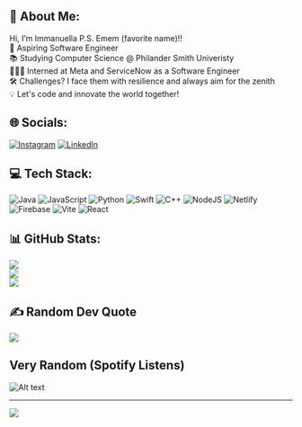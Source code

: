 ## 💫 About Me:
 Hi, I’m Immanuella P.S. Emem (favorite name)!!<br>
 🚀 Aspiring Software Engineer<br/>
 📚 Studying Computer Science @ Philander Smith Univeristy<br/>
 👩🏽‍💻 Interned at Meta and ServiceNow as a Software Engineer<br/>
 🛠️ Challenges? I face them with resilience and always aim for the zenith<br/>
 💡 Let's code and innovate the world together!<br/>


## 🌐 Socials:
[![Instagram](https://img.shields.io/badge/Instagram-%23E4405F.svg?logo=Instagram&logoColor=white)](https://instagram.com/https://www.instagram.com/mykaleidoscope_world/) [![LinkedIn](https://img.shields.io/badge/LinkedIn-%230077B5.svg?logo=linkedin&logoColor=white)](https://linkedin.com/in/https://www.linkedin.com/in/immanuella-umoren/) 

## 💻 Tech Stack:
![Java](https://img.shields.io/badge/java-%23ED8B00.svg?style=for-the-badge&logo=openjdk&logoColor=white) ![JavaScript](https://img.shields.io/badge/javascript-%23323330.svg?style=for-the-badge&logo=javascript&logoColor=%23F7DF1E) ![Python](https://img.shields.io/badge/python-3670A0?style=for-the-badge&logo=python&logoColor=ffdd54) ![Swift](https://img.shields.io/badge/swift-F54A2A?style=for-the-badge&logo=swift&logoColor=white) ![C++](https://img.shields.io/badge/c++-%2300599C.svg?style=for-the-badge&logo=c%2B%2B&logoColor=white) ![NodeJS](https://img.shields.io/badge/node.js-6DA55F?style=for-the-badge&logo=node.js&logoColor=white) ![Netlify](https://img.shields.io/badge/netlify-%23000000.svg?style=for-the-badge&logo=netlify&logoColor=#00C7B7) ![Firebase](https://img.shields.io/badge/firebase-%23039BE5.svg?style=for-the-badge&logo=firebase) ![Vite](https://img.shields.io/badge/vite-%23646CFF.svg?style=for-the-badge&logo=vite&logoColor=white) ![React](https://img.shields.io/badge/react-%2320232a.svg?style=for-the-badge&logo=react&logoColor=%2361DAFB)
## 📊 GitHub Stats:
![](https://github-readme-stats.vercel.app/api?username=ememobong28&theme=aura&hide_border=true&include_all_commits=true&count_private=true&hide_rank=true)<br/>
![](https://github-readme-streak-stats.herokuapp.com/?user=ememobong28&theme=aura&hide_border=true)<br/>
![](https://github-readme-stats.vercel.app/api/top-langs/?username=ememobong28&theme=aura&hide_border=true&include_all_commits=true&count_private=true&layout=compact)

## ✍️ Random Dev Quote
![](https://quotes-github-readme.vercel.app/api?type=vetical&theme=radical)

## Very Random (Spotify Listens)
![Alt text](https://spotify-recently-played-readme.vercel.app/api?user=31ougrxmr5unylsbbfrfomhyyykq)<br/>

---
[![](https://visitcount.itsvg.in/api?id=ememobong28&icon=4&color=11)](https://visitcount.itsvg.in)
